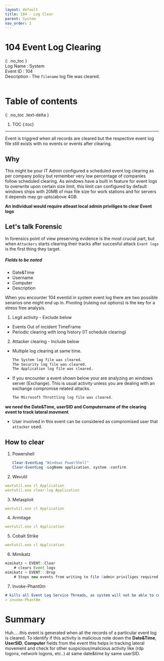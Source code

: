 ```yaml
---
layout: default
title: 104 - Log Clear
parent: System
nav_order: 1
---
```


# 104 Event Log Clearing
{: .no_toc }
<br>
Log Name : System <br>
Event ID : 104 <br>
Description : The `filename` log file was cleared. 
<br><br>

# Table of contents
{: .no_toc .text-delta }

1. TOC
{:toc}
---
<div class="alert alert-danger border-0" role="alert">
  Event is triggred when all records are cleared but the respective event log file still exists with no events or events after clearing.
</div>

## Why

This might be your IT Admin configured a scheduled event log clearing as per company policy but remember very low percentage of companies follow scheduled clearing. As windows have a built in feature for event logs to overwrite upon certain size limit, this limit can configured by default windows ships with 20MB of max file size for work stations and for servers it depends may go upto/above 4GB.

**An individual would require atleast local admin priviliges to clear Event logs**


## Let's talk Forensic

In forensics point of view preserving evidence is the most crucial part, but when `Attackers` starts clearing their tracks after succesful attack `Event logs` is the first thing they target.
##### Fields to be noted
- Date&Time
- Username
- Computer
- Description

When you encounter 104 eventid in system event log there are two possible senarios one might end up in. Pivoting (ruleing out options) is the key for a stress free analysis.
1. Legit activity - Exclude below
- Events Out of incident TimeFrame
- Periodic clearing with long history (IT schedule clearing)

2. Attacker clearing - Include below
- Multiple log clearing at same time.
    ```markdown
    The System log file was cleared. 
    The Security log file was cleared. 
    The Application log file was cleared. 
    ```
- If you encounter a event shown below your are analyzing an windows server (Exchange). This is usual activity unless you are dealing with an exchange compromise related attacks.
    ```markdown
    The Microsoft Throttling log file was cleared. 
    ```

**we need the Date&Time, userSID and Computername of the clearing event to track lateral movment**
- User involved in this event can be considered as compromised user that `attacker` used.

## How to clear

1. Powershell
    ```powershell
    Clear-EventLog "Windows PowerShell"
    Clear-EventLog -LogName application, system -confirm
    ```

2. Wevutil
```yaml
wevtutil.exe cl Application
wevtutil.exe clear-log Application
```

3. Metasploit
```yaml
wevtutil.exe cl Application
```

4. Armitage
```yaml
wevtutil.exe cl Application
```

5. Cobalt Strike
```yaml
wevtutil.exe cl Application
```

6. Mimikatz
```java
mimikatz > EVENT::Clear
    # clears Event logs
mimikatz > EVENT:::Drop
    # Stops new events from writing to file (admin priviliges required)
```
7. Invoke-Phant0m 
```markdown
# kills all Event Log Service Threads, as system will not be able to collect logs.
> invoke-Phant0m
```

# Summary

Huh.....this event is generated when all the records of a particular event log is cleared. To identify if this activity is malicious note down the **Date&Time**, **UserSID**, **Computer** fields from the event this helps in tracking lateral movement and check for other suspicious/malicious activity like (rdp logons, network logons, etc..) at same date&time by same userSID.  